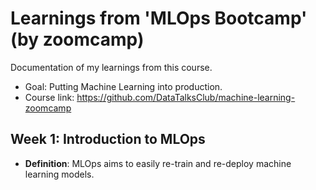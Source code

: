# Learnings from 'MLOps Bootcamp' (by zoomcamp)
Documentation of my learnings from this course.
- Goal: Putting Machine Learning into production.
- Course link: https://github.com/DataTalksClub/machine-learning-zoomcamp

## Week 1: Introduction to MLOps
- **Definition**: MLOps aims to easily re-train and re-deploy machine learning models.
